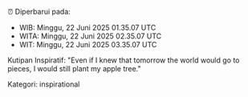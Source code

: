 ⏰ Diperbarui pada:
- WIB: Minggu, 22 Juni 2025 01.35.07 UTC
- WITA: Minggu, 22 Juni 2025 02.35.07 UTC
- WIT: Minggu, 22 Juni 2025 03.35.07 UTC

Kutipan Inspiratif:
"Even if I knew that tomorrow the world would go to pieces, I would still plant my apple tree."


Kategori: inspirational

